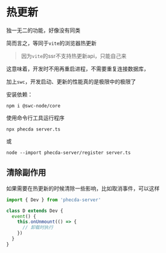 # 热更新
独一无二的功能，好像没有同类

简而言之，等同于`vite`的浏览器热更新

> 因为`vite`的ssr不支持热更新api，只能自己来


这意味着，开发时不用再重启进程，不需要重复连接数据库，

加上`swc`，开发启动、更新的性能真的是极限中的极限了

安装依赖：

```shell
npm i @swc-node/core

```

使用命令行工具运行程序
```shell
npx phecda server.ts
```
或
```shell
node --import phecda-server/register server.ts
```



## 清除副作用
如果需要在热更新的时候清除一些影响，比如取消事件，可以这样
```ts
import { Dev } from 'phecda-server'

class D extends Dev {
  event() {
    this.onUnmount(() => {
      // 卸载时执行
    })
  }
}
```

